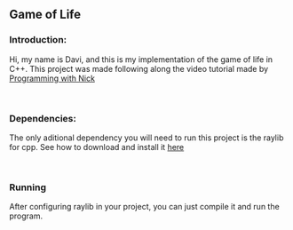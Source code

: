 <h2>Game of Life</h2>
<h3>Introduction:</h3>
<p>Hi, my name is Davi, and this is my implementation of the game of life in C++. This project was made following along the video tutorial made by <a href="https://www.youtube.com/watch?v=daFYGrXq0aw&ab_channel=ProgrammingWithNick">Programming with Nick</a></p>

<br>

<h3>Dependencies:</h3>
<p>The only aditional dependency you will need to run this project is the raylib for cpp. See how to download and install it <a href="https://www.raylib.com/">here</a></p>

<br>

<h3>Running</h3>
<p>After configuring raylib in your project, you can just compile it and run the program.</p>
